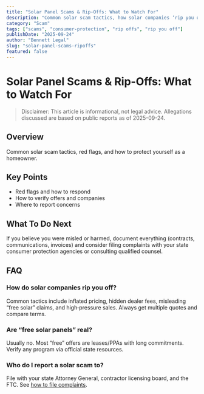 ```yaml
---
title: "Solar Panel Scams & Rip-Offs: What to Watch For"
description: "Common solar scam tactics, how solar companies ‘rip you off’, key red flags, and how to protect yourself as a homeowner."
category: "Scam"
tags: ["scams", "consumer-protection", "rip offs", "rip you off"]
publishDate: "2025-09-24"
author: "Bennett Legal"
slug: "solar-panel-scams-ripoffs"
featured: false
---
```


# Solar Panel Scams & Rip-Offs: What to Watch For

> Disclaimer: This article is informational, not legal advice. Allegations discussed are based on public reports as of 2025-09-24.

## Overview
Common solar scam tactics, red flags, and how to protect yourself as a homeowner.

## Key Points
- Red flags and how to respond
- How to verify offers and companies
- Where to report concerns

## What To Do Next
If you believe you were misled or harmed, document everything (contracts, communications, invoices) and consider filing complaints with your state consumer protection agencies or consulting qualified counsel.

<hub-list category="Scam" limit="30" title="Common Scam Types" />

## FAQ

### How do solar companies rip you off?
Common tactics include inflated pricing, hidden dealer fees, misleading “free solar” claims, and high‑pressure sales. Always get multiple quotes and compare terms.

### Are “free solar panels” real?
Usually no. Most “free” offers are leases/PPAs with long commitments. Verify any program via official state resources.

### Who do I report a solar scam to?
File with your state Attorney General, contractor licensing board, and the FTC. See [how to file complaints](/blog/complaints-against-solar-companies).
